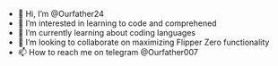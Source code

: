 - 👋 Hi, I’m @Ourfather24
- 👀 I’m interested in learning to code and comprehened
- 🌱 I’m currently learning about coding languages
- 💞️ I’m looking to collaborate on maximizing Flipper Zero functionality
- 📫 How to reach me on telegram @Ourfather007

<!---
Ourfather24/Ourfather24 is a ✨ special ✨ repository because its `README.md` (this file) appears on your GitHub profile.
You can click the Preview link to take a look at your changes.
--->
